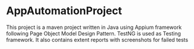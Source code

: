 # AppAutomationProject
This project is a maven project written in Java using Appium framework following Page Object Model Design Pattern. TestNG is used as Testing framework. It also contains extent reports with screenshots for failed tests

